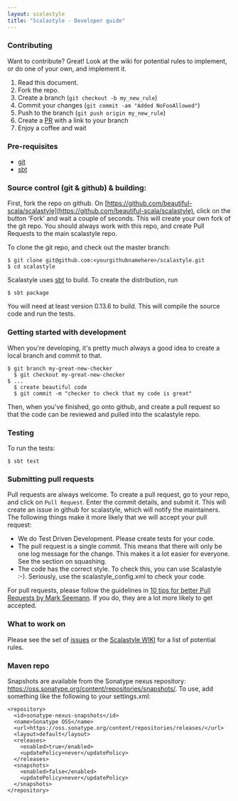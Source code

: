 ```yaml
---
layout: scalastyle
title: "Scalastyle - Developer guide"
---
```


### Contributing

Want to contribute? Great! Look at the wiki for potential rules to implement, or
do one of your own, and implement it.

1. Read this document.
2. Fork the repo.
3. Create a branch (`git checkout -b my_new_rule`)
4. Commit your changes (`git commit -am "Added NoFooAllowed"`)
5. Push to the branch (`git push origin my_new_rule`)
6. Create a [PR](https://github.com/beautiful-scala/scalastyle/issues) with a
   link to your branch
7. Enjoy a coffee and wait

### Pre-requisites

- [git](http://gitscm.com/)
- [sbt](http://www.scala-sbt.org/)

### Source control (git & github) & building:

First, fork the repo on github. On
[https://github.com/beautiful-scala/scalastyle](https://github.com/beautiful-scala/scalastyle),
click on the button 'Fork' and wait a couple of seconds. This will create your
own fork of the git repo. You should always work with this repo, and create Pull
Requests to the main scalastyle repo.

To clone the git repo, and check out the master branch:

    $ git clone git@github.com:<yourgithubnamehere>/scalastyle.git
    $ cd scalastyle

Scalastyle uses [sbt](http://www.scala-sbt.org/) to build. To create the
distribution, run

    $ sbt package

You will need at least version 0.13.6 to build. This will compile the source
code and run the tests.

### Getting started with development

When you're developing, it's pretty much always a good idea to create a local
branch and commit to that.

    $ git branch my-great-new-checker
      $ git checkout my-great-new-checker
    $ ...
      $ create beautiful code
      $ git commit -m "checker to check that my code is great"

Then, when you've finished, go onto github, and create a pull request so that
the code can be reviewed and pulled into the scalastyle repo.

### Testing

To run the tests:

    $ sbt test

### Submitting pull requests

Pull requests are always welcome. To create a pull request, go to your repo, and
click on `Pull Request`. Enter the commit details, and submit it. This will
create an issue in github for scalastyle, which will notify the maintainers. The
following things make it more likely that we will accept your pull request:

- We do Test Driven Development. Please create tests for your code.
- The pull request is a single commit. This means that there will only be one
  log message for the change. This makes it a lot easier for everyone. See the
  section on squashing.
- The code has the correct style. To check this, you can use Scalastyle :-).
  Seriously, use the scalastyle_config.xml to check your code.

For pull requests, please follow the guidelines in
[10 tips for better Pull Requests by Mark Seemann](http://blog.ploeh.dk/2015/01/15/10-tips-for-better-pull-requests/).
If you do, they are a lot more likely to get accepted.

### What to work on

Please see the set of
[issues](https://github.com/beautiful-scala/scalastyle/issues) or the
[Scalastyle WIKI](https://github.com/beautiful-scala/scalastyle/wiki) for a list
of potential rules.

### Maven repo

Snapshots are available from the Sonatype nexus repository:
https://oss.sonatype.org/content/repositories/snapshots/. To use, add something
like the following to your settings.xml:

    <repository>
      <id>sonatype-nexus-snapshots</id>
      <name>Sonatype OSS</name>
      <url>https://oss.sonatype.org/content/repositories/releases/</url>
      <layout>default</layout>
      <releases>
        <enabled>true</enabled>
        <updatePolicy>never</updatePolicy>
      </releases>
      <snapshots>
        <enabled>false</enabled>
        <updatePolicy>never</updatePolicy>
      </snapshots>
    </repository>
